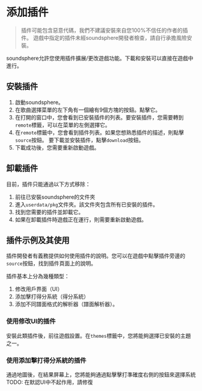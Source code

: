# 添加插件
> 插件可能包含惡意代碼，我們不建議安裝來自您100%不信任的作者的插件。
> 遊戲中指定的插件未經soundsphere開發者檢查，請自行承擔風險安裝。

soundsphere允許您使用插件擴展/更改遊戲功能。下載和安裝可以直接在遊戲中進行。

## 安裝插件
1. 啟動soundsphere。
2. 在歌曲選擇菜單的左下角有一個繪有9個方塊的按鈕。點擊它。
3. 在打開的窗口中，您會看到已安裝插件的列表。要安裝插件，您需要轉到`remote`標籤，可以在菜單的左側選擇它。
4. 在`remote`標籤中，您會看到插件列表。如果您想熟悉插件的描述，則點擊`source`按鈕。
   要下載並安裝插件，點擊`download`按鈕。
5. 下載成功後，您需要重新啟動遊戲。

## 卸載插件
目前，插件只能通過以下方式移除：
1. 前往已安裝soundsphere的文件夾
2. 進入`userdata/pkg`文件夾。該文件夾包含所有已安裝的插件。
3. 找到您需要的插件並卸載它。
4. 如果在卸載插件時遊戲正在運行，則需要重新啟動遊戲。

## 插件示例及其使用
插件開發者有義務提供如何使用插件的說明。您可以在遊戲中點擊插件旁邊的`source`按鈕，找到插件頁面上的說明。

插件基本上分為幾種類型：
1. 修改用戶界面（UI）
2. 添加擊打得分系統（得分系統）
3. 添加不同譜面格式的解析器（譜面解析器）。

### 使用修改UI的插件
安裝此類插件後，前往遊戲設置。在`themes`標籤中，您將能夠選擇已安裝的主題之一。

### 使用添加擊打得分系統的插件
通過地圖後，在結果屏幕上，您將能夠通過點擊擊打準確度右側的按鈕來選擇系統
TODO: 在默認UI中不起作用，請修復
